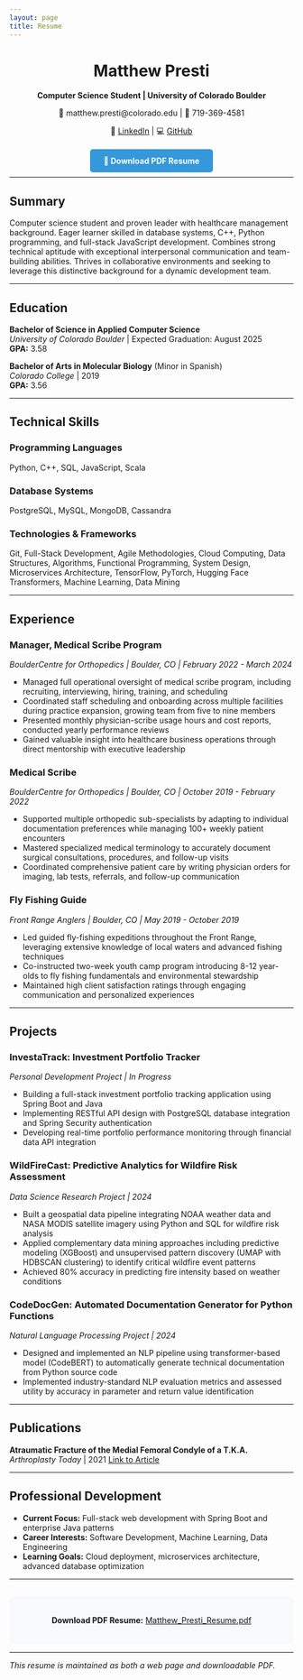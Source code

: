 ```yaml
---
layout: page
title: Resume
---
```


<div style="text-align: center; margin-bottom: 30px;">
<h1>Matthew Presti</h1>
<p><strong>Computer Science Student | University of Colorado Boulder</strong></p>
<p>📧 matthew.presti@colorado.edu | 📱 719-369-4581</p>
<p>🔗 <a href="https://www.linkedin.com/in/matthew-presti-6531aa361/">LinkedIn</a> | 💻 <a href="https://github.com/matt-presti">GitHub</a> </p>
</div>

<div style="text-align: center; margin: 20px 0;">
<a href="/assets/files/Matthew_Presti_Resume.pdf" target="_blank" style="background-color: #3498db; color: white; padding: 12px 24px; text-decoration: none; border-radius: 5px; font-weight: bold;">📄 Download PDF Resume</a>
</div>

---

## Summary

Computer science student and proven leader with healthcare management background. Eager learner skilled in database systems, C++, Python programming, and full-stack JavaScript development. Combines strong technical aptitude with exceptional interpersonal communication and team-building abilities. Thrives in collaborative environments and seeking to leverage this distinctive background for a dynamic development team.

---

## Education

**Bachelor of Science in Applied Computer Science**  
*University of Colorado Boulder* | Expected Graduation: August 2025  
**GPA:** 3.58

**Bachelor of Arts in Molecular Biology** (Minor in Spanish)  
*Colorado College* | 2019  
**GPA:** 3.56

---

## Technical Skills

### Programming Languages
Python, C++, SQL, JavaScript, Scala

### Database Systems
PostgreSQL, MySQL, MongoDB, Cassandra

### Technologies & Frameworks
Git, Full-Stack Development, Agile Methodologies, Cloud Computing, Data Structures, Algorithms, Functional Programming, System Design, Microservices Architecture, TensorFlow, PyTorch, Hugging Face Transformers, Machine Learning, Data Mining

---

## Experience

### Manager, Medical Scribe Program
*BoulderCentre for Orthopedics | Boulder, CO | February 2022 - March 2024*
- Managed full operational oversight of medical scribe program, including recruiting, interviewing, hiring, training, and scheduling
- Coordinated staff scheduling and onboarding across multiple facilities during practice expansion, growing team from five to nine members
- Presented monthly physician-scribe usage hours and cost reports, conducted yearly performance reviews
- Gained valuable insight into healthcare business operations through direct mentorship with executive leadership

### Medical Scribe
*BoulderCentre for Orthopedics | Boulder, CO | October 2019 - February 2022*
- Supported multiple orthopedic sub-specialists by adapting to individual documentation preferences while managing 100+ weekly patient encounters
- Mastered specialized medical terminology to accurately document surgical consultations, procedures, and follow-up visits
- Coordinated comprehensive patient care by writing physician orders for imaging, lab tests, referrals, and follow-up communication

### Fly Fishing Guide
*Front Range Anglers | Boulder, CO | May 2019 - October 2019*
- Led guided fly-fishing expeditions throughout the Front Range, leveraging extensive knowledge of local waters and advanced fishing techniques
- Co-instructed two-week youth camp program introducing 8-12 year-olds to fly fishing fundamentals and environmental stewardship
- Maintained high client satisfaction ratings through engaging communication and personalized experiences

---

## Projects

### InvestaTrack: Investment Portfolio Tracker
*Personal Development Project | In Progress*
- Building a full-stack investment portfolio tracking application using Spring Boot and Java
- Implementing RESTful API design with PostgreSQL database integration and Spring Security authentication
- Developing real-time portfolio performance monitoring through financial data API integration

### WildFireCast: Predictive Analytics for Wildfire Risk Assessment
*Data Science Research Project | 2024*
- Built a geospatial data pipeline integrating NOAA weather data and NASA MODIS satellite imagery using Python and SQL for wildfire risk analysis
- Applied complementary data mining approaches including predictive modeling (XGBoost) and unsupervised pattern discovery (UMAP with HDBSCAN clustering) to identify critical wildfire event patterns
- Achieved 80% accuracy in predicting fire intensity based on weather conditions

### CodeDocGen: Automated Documentation Generator for Python Functions
*Natural Language Processing Project | 2024*
- Designed and implemented an NLP pipeline using transformer-based model (CodeBERT) to automatically generate technical documentation from Python source code
- Implemented industry-standard NLP evaluation metrics and assessed utility by accuracy in parameter and return value identification

---

## Publications

**Atraumatic Fracture of the Medial Femoral Condyle of a T.K.A.**  
*Arthroplasty Today* | 2021
[Link to Article](https://www.arthroplastytoday.org/article/S2352-3441(21)00042-X/fulltext)

---

## Professional Development

- **Current Focus:** Full-stack web development with Spring Boot and enterprise Java patterns
- **Career Interests:** Software Development, Machine Learning, Data Engineering
- **Learning Goals:** Cloud deployment, microservices architecture, advanced database optimization

---

<div style="text-align: center; margin-top: 30px; padding: 20px; background-color: #f8f9fa; border-radius: 8px;">
<p><strong>Download PDF Resume:</strong> <a href="/assets/files/Matthew_Presti_Resume.pdf" target="_blank">Matthew_Presti_Resume.pdf</a></p>
</div>

---

*This resume is maintained as both a web page and downloadable PDF.*
